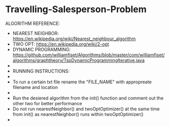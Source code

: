 # Travelling-Salesperson-Problem
ALGORITHM REFERENCE:
 * 	NEAREST NEIGHBOR: https://en.wikipedia.org/wiki/Nearest_neighbour_algorithm
 * 	TWO OPT: https://en.wikipedia.org/wiki/2-opt
 * 	DYNAMIC PROGRAMMING: https://github.com/williamfiset/Algorithms/blob/master/com/williamfiset/algorithms/graphtheory/TspDynamicProgrammingIterative.java
 *
 * RUNNING INSTRUCTIONS:
 * 
 * 	To run a certain txt file rename the "FILE_NAME" with appropreate filename and location
 * 	
 * 	Run the desiered algorithm from the init() function and comment out the other two for better performance
 * 	Do not run nearestNeighbor() and twoOptOptimizer() at the same time from init() as nearestNeighbor() runs within twoOptOptimizer()
 * 	
